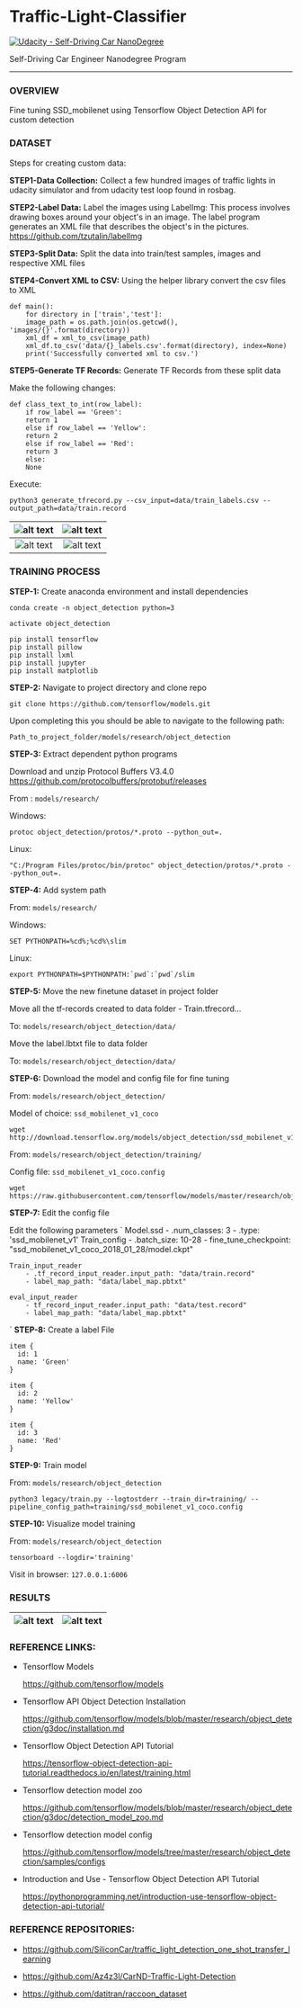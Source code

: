 # Traffic-Light-Classifier

[![Udacity - Self-Driving Car NanoDegree](https://s3.amazonaws.com/udacity-sdc/github/shield-carnd.svg)](http://www.udacity.com/drive)

Self-Driving Car Engineer Nanodegree Program

---

[//]: # (Image References)

[video]: ./images/result.gif "Video showing segmentation in action"
[sim-image-1]: ./images/sim_g_0002.jpg "Sim Training Image"
[sim-image-2]: ./images/sim_r_0030.jpg "Sim Training Image"
[sim-image-3]: ./images/sim_r_0103.jpg "Sim Training Image"
[sim-image-4]: ./images/sim_y_0001.jpg "Sim Training Image"
[loop-image-1]: ./images/uda_g_0005.jpg "Loop Training Image"
[loop-image-2]: ./images/uda_r_0066.jpg "Loop Training Image"
[loop-image-3]: ./images/uda_u_0337.jpg "Loop Training Image"
[loop-image-4]: ./images/uda_y_0160.jpg "Loop Training Image"
[result1]: ./images/sim_result_image.png "Sim Result"
[result2]: ./images/loop_result_image.png "Loop Result"

### OVERVIEW

Fine tuning SSD_mobilenet using Tensorflow Object Detection API for custom detection

### DATASET

Steps for creating custom data:

**STEP1-Data Collection:** Collect a few hundred images of traffic lights in udacity simulator and from udacity test loop found in rosbag.

**STEP2-Label Data:** Label the images using LabelImg: This process involves drawing boxes around your object's in an image. The label program generates an XML file that describes the object's in the pictures.
	https://github.com/tzutalin/labelImg

**STEP3-Split Data:** Split the data into train/test samples, images and respective XML files

**STEP4-Convert XML to CSV:** Using the helper library convert the csv files to XML

	def main():
	    for directory in ['train','test']:
		image_path = os.path.join(os.getcwd(), 'images/{}'.format(directory))
		xml_df = xml_to_csv(image_path)
		xml_df.to_csv('data/{}_labels.csv'.format(directory), index=None)
		print('Successfully converted xml to csv.')
	    
**STEP5-Generate TF Records:** Generate TF Records from these split data

  Make the following changes:
	
	def class_text_to_int(row_label):
	    if row_label == 'Green':
		return 1
	    else if row_label == 'Yellow':
		return 2
	    else if row_label == 'Red':
		return 3
	    else:
		None

  Execute:
	
	python3 generate_tfrecord.py --csv_input=data/train_labels.csv --output_path=data/train.record

![alt text][sim-image-1] | ![alt text][sim-image-2] 
:-------------------------:|:-------------------------:
![alt text][sim-image-3] | ![alt text][sim-image-4] 

### TRAINING PROCESS 

**STEP-1:** Create anaconda environment and install dependencies 

	conda create -n object_detection python=3

	activate object_detection

	pip install tensorflow
	pip install pillow
	pip install lxml
	pip install jupyter
	pip install matplotlib


**STEP-2:** Navigate to project directory and clone repo

	git clone https://github.com/tensorflow/models.git

Upon completing this you should be able to navigate to the following path:

	Path_to_project_folder/models/research/object_detection

**STEP-3:** Extract dependent python programs 

Download and unzip Protocol Buffers V3.4.0 https://github.com/protocolbuffers/protobuf/releases

From : `models/research/`

Windows:

	protoc object_detection/protos/*.proto --python_out=.

Linux:

	"C:/Program Files/protoc/bin/protoc" object_detection/protos/*.proto --python_out=.

**STEP-4:** Add system path 

From: `models/research/`

Windows:

	SET PYTHONPATH=%cd%;%cd%\slim

Linux:

	export PYTHONPATH=$PYTHONPATH:`pwd`:`pwd`/slim

**STEP-5:** Move the new finetune dataset in project folder 

Move all the tf-records created to data folder
	- Train.tfrecord…

To: `models/research/object_detection/data/`

Move the label.lbtxt file to data folder

To: `models/research/object_detection/data/`

**STEP-6:** Download the model and config file for fine tuning 

From: `models/research/object_detection/`

Model of choice: `ssd_mobilenet_v1_coco`

	wget http://download.tensorflow.org/models/object_detection/ssd_mobilenet_v1_coco_2018_01_28.tar.gz

From: `models/research/object_detection/training/`

Config file: `ssd_mobilenet_v1_coco.config`

	wget https://raw.githubusercontent.com/tensorflow/models/master/research/object_detection/samples/configs/ssd_mobilenet_v1_coco.config

**STEP-7:** Edit the config file

Edit the following parameters 
`
	Model.ssd
		- .num_classes: 3
		- .type: 'ssd_mobilenet_v1'
	Train_config
		- .batch_size: 10-28
		- fine_tune_checkpoint: "ssd_mobilenet_v1_coco_2018_01_28/model.ckpt"

	Train_input_reader
		- .tf_record_input_reader.input_path: "data/train.record"
		- label_map_path: "data/label_map.pbtxt"

	eval_input_reader 
		- tf_record_input_reader.input_path: "data/test.record"
		- label_map_path: "data/label_map.pbtxt"
`
**STEP-8:** Create a label File

	
	item {
	  id: 1
	  name: 'Green'
	}

	item {
	  id: 2
	  name: 'Yellow'
	}

	item {
	  id: 3
	  name: 'Red'
	}
	

**STEP-9:** Train model

From: `models/research/object_detection`

	python3 legacy/train.py --logtostderr --train_dir=training/ --pipeline_config_path=training/ssd_mobilenet_v1_coco.config

**STEP-10:** Visualize model training

From: `models/research/object_detection`

	tensorboard --logdir='training'

Visit in browser: `127.0.0.1:6006`


### RESULTS

![alt text][result1] | ![alt text][result2] 
:-------------------------:|:-------------------------:

### REFERENCE LINKS:

- Tensorflow Models

	https://github.com/tensorflow/models

- Tensorflow API Object Detection Installation 

	https://github.com/tensorflow/models/blob/master/research/object_detection/g3doc/installation.md

- Tensorflow Object Detection API Tutorial 

	https://tensorflow-object-detection-api-tutorial.readthedocs.io/en/latest/training.html

- Tensorflow detection model zoo 

	https://github.com/tensorflow/models/blob/master/research/object_detection/g3doc/detection_model_zoo.md

- Tensorflow detection model config 

	https://github.com/tensorflow/models/tree/master/research/object_detection/samples/configs

- Introduction and Use - Tensorflow Object Detection API Tutorial 

	https://pythonprogramming.net/introduction-use-tensorflow-object-detection-api-tutorial/


### REFERENCE REPOSITORIES:

- https://github.com/SiliconCar/traffic_light_detection_one_shot_transfer_learning

- https://github.com/Az4z3l/CarND-Traffic-Light-Detection

- https://github.com/datitran/raccoon_dataset
